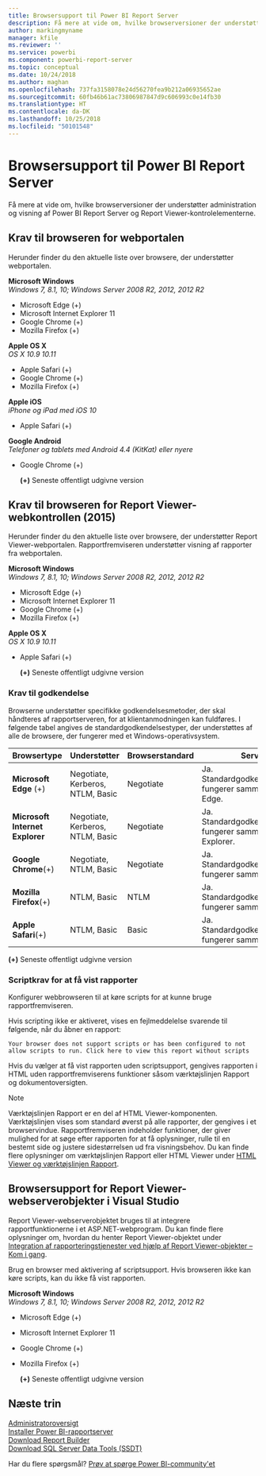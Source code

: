 ```yaml
---
title: Browsersupport til Power BI Report Server
description: Få mere at vide om, hvilke browserversioner der understøtter administration og visning af Power BI Report Server og Report Viewer-kontrolelementerne.
author: markingmyname
manager: kfile
ms.reviewer: ''
ms.service: powerbi
ms.component: powerbi-report-server
ms.topic: conceptual
ms.date: 10/24/2018
ms.author: maghan
ms.openlocfilehash: 737fa3158078e24d56270fea9b212a06935652ae
ms.sourcegitcommit: 60fb46b61ac73806987847d9c606993c0e14fb30
ms.translationtype: HT
ms.contentlocale: da-DK
ms.lasthandoff: 10/25/2018
ms.locfileid: "50101548"
---
```

# <a name="browser-support-for-power-bi-report-server"></a>Browsersupport til Power BI Report Server
Få mere at vide om, hvilke browserversioner der understøtter administration og visning af Power BI Report Server og Report Viewer-kontrolelementerne.

## <a name="browser-requirements-for-the-web-portal"></a>Krav til browseren for webportalen
Herunder finder du den aktuelle liste over browsere, der understøtter webportalen.

**Microsoft Windows**  
*Windows 7, 8.1, 10; Windows Server 2008 R2, 2012, 2012 R2*

* Microsoft Edge (+)
* Microsoft Internet Explorer 11
* Google Chrome (+)
* Mozilla Firefox (+)

**Apple OS X**  
*OS X 10.9 10.11*

* Apple Safari (+)
* Google Chrome (+)
* Mozilla Firefox (+)

**Apple iOS**  
*iPhone og iPad med iOS 10*

* Apple Safari (+)

**Google Android**  
*Telefoner og tablets med Android 4.4 (KitKat) eller nyere*

* Google Chrome (+)
  
  **(+)**  Seneste offentligt udgivne version

## <a name="browser-requirements-for-the-report-viewer-web-control-2015"></a>Krav til browseren for Report Viewer-webkontrollen (2015)
Herunder finder du den aktuelle liste over browsere, der understøtter Report Viewer-webportalen. Rapportfremviseren understøtter visning af rapporter fra webportalen.

**Microsoft Windows**  
*Windows 7, 8.1, 10; Windows Server 2008 R2, 2012, 2012 R2*

* Microsoft Edge (+)
* Microsoft Internet Explorer 11
* Google Chrome (+)
* Mozilla Firefox (+)

**Apple OS X**  
*OS X 10.9 10.11*

* Apple Safari (+)
  
  **(+)**  Seneste offentligt udgivne version

### <a name="authentication-requirements"></a>Krav til godkendelse
Browserne understøtter specifikke godkendelsesmetoder, der skal håndteres af rapportserveren, for at klientanmodningen kan fuldføres. I følgende tabel angives de standardgodkendelsestyper, der understøttes af alle de browsere, der fungerer med et Windows-operativsystem.

| **Browsertype** | **Understøtter** | **Browserstandard** | **Serverstandard** |
| --- | --- | --- | --- |
| **Microsoft Edge** (+) |Negotiate, Kerberos, NTLM, Basic |Negotiate |Ja. Standardgodkendelsesindstillingerne fungerer sammen med Microsoft Edge. |
| **Microsoft Internet Explorer** |Negotiate, Kerberos, NTLM, Basic |Negotiate |Ja. Standardgodkendelsesindstillingerne fungerer sammen med Internet Explorer. |
| **Google Chrome**(+) |Negotiate, NTLM, Basic |Negotiate |Ja. Standardgodkendelsesindstillingerne fungerer sammen med Chrome. |
| **Mozilla Firefox**(+) |NTLM, Basic |NTLM |Ja. Standardgodkendelsesindstillingerne fungerer sammen med Firefox. |
| **Apple Safari**(+) |NTLM, Basic |Basic |Ja. Standardgodkendelsesindstillingerne fungerer sammen med Safari. |

 **(+)**  Seneste offentligt udgivne version

### <a name="script-requirements-for-viewing-reports"></a>Scriptkrav for at få vist rapporter
Konfigurer webbrowseren til at køre scripts for at kunne bruge rapportfremviseren.

Hvis scripting ikke er aktiveret, vises en fejlmeddelelse svarende til følgende, når du åbner en rapport:

```
Your browser does not support scripts or has been configured to not allow scripts to run. Click here to view this report without scripts
```

 Hvis du vælger at få vist rapporten uden scriptsupport, gengives rapporten i HTML uden rapportfremviserens funktioner såsom værktøjslinjen Rapport og dokumentoversigten.

> [!NOTE]
> Værktøjslinjen Rapport er en del af HTML Viewer-komponenten. Værktøjslinjen vises som standard øverst på alle rapporter, der gengives i et browservindue. Rapportfremviseren indeholder funktioner, der giver mulighed for at søge efter rapporten for at få oplysninger, rulle til en bestemt side og justere sidestørrelsen ud fra visningsbehov. Du kan finde flere oplysninger om værktøjslinjen Rapport eller HTML Viewer under [HTML Viewer og værktøjslinjen Rapport](https://docs.microsoft.com/sql/reporting-services/html-viewer-and-the-report-toolbar).
> 
> 

## <a name="browser-support-for-report-viewer-web-server-controls-in-visual-studio"></a>Browsersupport for Report Viewer-webserverobjekter i Visual Studio
Report Viewer-webserverobjektet bruges til at integrere rapportfunktionerne i et ASP.NET-webprogram. Du kan finde flere oplysninger om, hvordan du henter Report Viewer-objektet under [Integration af rapporteringstjenester ved hjælp af Report Viewer-objekter – Kom i gang](https://docs.microsoft.com/sql/reporting-services/application-integration/integrating-reporting-services-using-reportviewer-controls-get-started).

Brug en browser med aktivering af scriptsupport. Hvis browseren ikke kan køre scripts, kan du ikke få vist rapporten.

**Microsoft Windows**  
*Windows 7, 8.1, 10; Windows Server 2008 R2, 2012, 2012 R2*

* Microsoft Edge (+)
* Microsoft Internet Explorer 11
* Google Chrome (+)
* Mozilla Firefox (+)
  
  **(+)**  Seneste offentligt udgivne version

## <a name="next-steps"></a>Næste trin
[Administratoroversigt](admin-handbook-overview.md)  
[Installer Power BI-rapportserver](install-report-server.md)  
[Download Report Builder](https://www.microsoft.com/download/details.aspx?id=53613)  
[Download SQL Server Data Tools (SSDT)](http://go.microsoft.com/fwlink/?LinkID=616714)

Har du flere spørgsmål? [Prøv at spørge Power BI-community'et](https://community.powerbi.com/)

